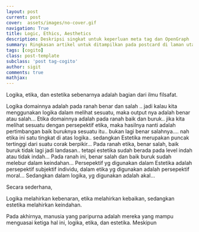 ```yaml
---
layout: post
current: post
cover:  assets/images/no-cover.gif
navigation: True
title: Logic, Ethics, Aesthetics
description: Deskripsi singkat untuk keperluan meta tag dan OpenGraph
summary: Ringkasan artikel untuk ditampilkan pada postcard di laman utama, topik, dan artikel terkait.
tags: [cogito]
class: post-template
subclass: 'post tag-cogito'
author: sigit
comments: true
mathjax:
---
```


Logika, etika, dan estetika sebenarnya adalah bagian dari ilmu filsafat.

Logika domainnya adalah pada ranah benar dan salah
.. jadi kalau kita menggunakan logika dalam melihat sesuatu, maka output nya adalah benar atau salah...
Etika domainnya adalah pada ranah baik dan buruk.. jika kita melihat sesuatu dengan persepektif etika, maka hasilnya nanti adalah pertimbangan baik buruknya sesuatu itu.. bukan lagi benar salahnya.... nah etika ini satu tingkat di atas logika.. sedangkan
Estetika merupakan puncak tertinggi dari suatu corak berpikir... Pada ranah etika, benar salah, baik buruk tidak lagi jadi landasan.. tetapi estetika sudah berada pada level indah atau tidak indah... Pada ranah ini, benar salah dan baik buruk sudah melebur dalam keindahan... Persepektif yg digunakan dalam Estetika adalah persepektif subjektif individu, dalam etika yg digunakan adalah persepektif moral... Sedangkan dalam logika, yg digunakan adalah akal...

Secara sederhana,

Logika melahirkan kebenaran, etika melahirkan kebaikan, sedangkan estetika melahirkan keindahan.

Pada akhirnya, manusia yang paripurna adalah mereka yang mampu menguasai ketiga hal ini, logika, etika, dan estetika. Meskipun 